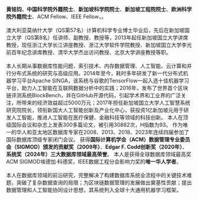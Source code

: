 **黄铭钧**，**中国科学院外籍院士**、**新加坡科学院院士**、**新加坡工程院院士**、**欧洲科学院外籍院士**、ACM Fellow、IEEE Fellow，。
<br><br>澳大利亚莫纳什大学（QS第57名）计算机科学专业博士毕业后，先后在新加坡国立大学（QS第8名）任讲师、副教授、教授等，2013年起任新加坡国立大学讲席教授，现任浙江大学长江讲座教授、浙江大学软件学院教授、新加坡国立大学李光前百年纪念讲席教授、清华大学杰出访问教授、北京大学讲座教授等职。
<br><br>本人长期从事数据库性能问题、索引技术、内存数据管理、人工智能、云计算和并行分布式系统的研究与高级应用。2014年至今，耗时多年研发了新一代分布式机器学习平台Apache SINGA，该系统与谷歌的TensorFlow一起入选十佳机器学习平台，助力人工智能在互联网数据分析中的实践；2016年，发布了世界首个区块链评测系统BlockBench，并在GitHub开源代码，引起学术界和工业界的广泛关注，所带来的经济效益超过5000万元；2017年担任新加坡国立大学人工智慧系统研究院院长，领衔新国大人工智能创新及产业化中心，获投资1亿新加坡元用于研发人工智能，推进人工智能在医疗保健、金融科技等领域的科技创新。
本人在顶级国际会议和杂志上发表300多篇论文，被引用30882次，H指数为93。
作为唯一的华人和亚太地区数据库专家在2008、2013、2018、2023年连续四届参加了国际数据库顶级专家闭门会议。
获得**国际计算机学会（ACM）数据管理专业委员会（SIGMOD）颁发的贡献奖（2009年）**、**Edgar F. Codd创新奖（2020年）**、**系统奖（2024年）三大数据库领域最高荣誉**。
本人是获得全球数据库领域最高奖ACM SIGMOD埃德加·科德奖，IEEE数据工程分会影响力奖的**唯一华人学者**。
<br><br>本人在数据库领域的前沿研究，完整解决了构建数据库系统全流程中的关键技术难题，突破了复杂数据查询的局限；为区块链数据管理的发展做出奠基性贡献；提出数据管理和人工智能协同设计思想，其系统列入全球十大通用机器学习框架。
